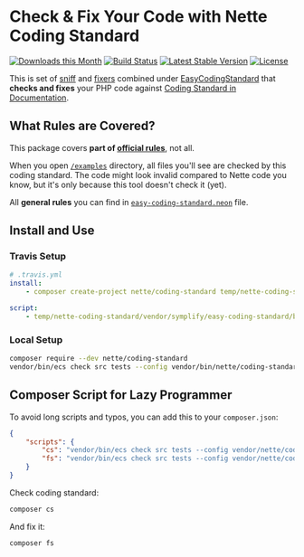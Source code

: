 # Check & Fix Your Code with Nette Coding Standard

[![Downloads this Month](https://img.shields.io/packagist/dm/nette/coding-standard.svg)](https://packagist.org/packages/nette/coding-standard)
[![Build Status](https://travis-ci.org/nette/coding-standard.svg?branch=master)](https://travis-ci.org/nette/coding-standard)
[![Latest Stable Version](https://img.shields.io/packagist/v/nette/coding-standard.svg)](https://github.com/nette/coding-standard/releases)
[![License](https://img.shields.io/badge/license-MIT-blue.svg)](/LICENSE)


This is set of [sniff](https://github.com/squizlabs/PHP_CodeSniffer) and [fixers](https://github.com/FriendsOfPHP/PHP-CS-Fixer) combined under [EasyCodingStandard](https://github.com/Symplify/EasyCodingStandard) that **checks and fixes** your PHP code against [Coding Standard in Documentation](https://nette.org/en/coding-standard).


## What Rules are Covered?

This package covers **part of [official rules](https://nette.org/en/coding-standard)**, not all.

When you open [`/examples`](/examples) directory, all files you'll see are checked by this coding standard. The code might look invalid compared to Nette code you know, but it's only because this tool doesn't check it (yet).

All **general rules** you can find in [`easy-coding-standard.neon`](/easy-coding-standard.neon) file.


## Install and Use

### Travis Setup

```yaml
# .travis.yml
install:
    - composer create-project nette/coding-standard temp/nette-coding-standard

script:
    - temp/nette-coding-standard/vendor/symplify/easy-coding-standard/bin/ecs check src tests --config temp/nette-coding-standard/easy-coding-standard.neon
```


### Local Setup

```bash
composer require --dev nette/coding-standard
vendor/bin/ecs check src tests --config vendor/bin/nette/coding-standard/easy-coding-standard.neon 
```


## Composer Script for Lazy Programmer

To avoid long scripts and typos, you can add this to your `composer.json`:

```json
{
    "scripts": {
        "cs": "vendor/bin/ecs check src tests --config vendor/nette/coding-standard/easy-coding-standard.neon",
        "fs": "vendor/bin/ecs check src tests --config vendor/nette/coding-standard/easy-coding-standard.neon --fix"
    }
}
```

Check coding standard:

```bash
composer cs
```

And fix it: 

```bash
composer fs
```

